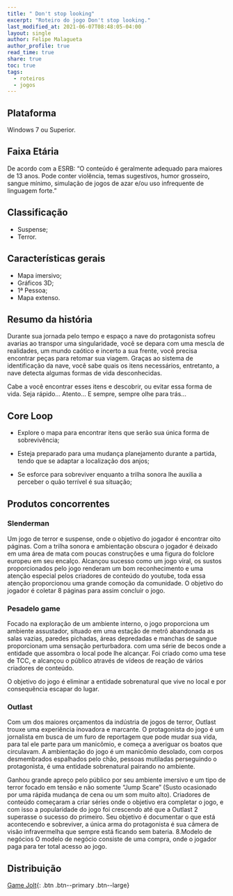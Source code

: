 ```yaml
---
title: " Don't stop looking"
excerpt: "Roteiro do jogo Don't stop looking."
last_modified_at: 2021-06-07T08:48:05-04:00
layout: single
author: Felipe Malagueta
author_profile: true
read_time: true
share: true
toc: true
tags:
  - roteiros
  - jogos
---
```


## Plataforma

Windows 7 ou Superior.

## Faixa Etária

De acordo com a ESRB: “O conteúdo é geralmente adequado para maiores de 13 anos. Pode conter violência, temas sugestivos, humor grosseiro, sangue mínimo, simulação de jogos de azar e/ou uso infrequente de linguagem forte.”

## Classificação

- Suspense;
- Terror.

## Características gerais

- Mapa imersivo;
- Gráficos 3D;
- 1ª Pessoa;
- Mapa extenso.

## Resumo da história

Durante sua jornada pelo tempo e espaço a nave do protagonista sofreu avarias ao transpor uma singularidade, você se depara com uma mescla de realidades, um mundo caótico e incerto a sua frente, você precisa encontrar peças para retomar sua viagem.
Graças ao sistema de identificação da nave, você sabe quais os itens necessários, entretanto, a nave detecta algumas formas de vida desconhecidas.

Cabe a você encontrar esses itens e descobrir, ou evitar essa forma de vida.
Seja rápido… Atento… E sempre, sempre olhe para trás...

## Core Loop

- Explore o mapa para encontrar itens que serão sua única forma de sobrevivência;

- Esteja preparado para uma mudança planejamento durante a partida, tendo que se adaptar a localização dos anjos;

- Se esforce para sobreviver enquanto a trilha sonora lhe auxilia a perceber o quão terrível é sua situação;

## Produtos concorrentes

### Slenderman

Um jogo de terror e suspense, onde o objetivo do jogador é encontrar oito páginas.
Com a trilha sonora e ambientação obscura o jogador é deixado em uma área de mata com poucas construções e uma figura do folclore europeu em seu encalço. Alcançou sucesso como um jogo viral, os sustos proporcionados pelo jogo renderam um bom reconhecimento e uma atenção especial pelos criadores de conteúdo do youtube, toda essa atenção proporcionou uma grande comoção da comunidade.
O objetivo do jogador é coletar 8 páginas para assim concluir o jogo.

### Pesadelo game

Focado na exploração de um ambiente interno, o jogo proporciona um ambiente assustador, situado em uma estação de metrô abandonada as salas vazias, paredes pichadas, áreas depredadas e manchas de sangue proporcionam uma sensação perturbadora. com uma série de becos onde a entidade que assombra o local pode lhe alcançar.
Foi criado como uma tese de TCC, e alcançou o público através de vídeos de reação de vários criadores de conteúdo.

O objetivo do jogo é eliminar a entidade sobrenatural que vive no local e por consequência escapar do lugar.

### Outlast

Com um dos maiores orçamentos da indústria de jogos de terror, Outlast trouxe uma experiência inovadora e marcante. O protagonista do jogo é um jornalista em busca de um furo de reportagem que pode mudar sua vida, para tal ele parte para um manicômio, e começa a averiguar os boatos que circulavam. A ambientação do jogo é um manicômio desolado, com corpos desmembrados espalhados pelo chão, pessoas mutiladas perseguindo o protagonista, é uma entidade sobrenatural pairando no ambiente.

Ganhou grande apreço pelo público por seu ambiente imersivo e um tipo de terror focado em tensão e não somente “Jump Scare” (Susto ocasionado por uma rápida mudança de cena ou um som muito alto). Criadores de conteúdo começaram a criar séries onde o objetivo era completar o jogo, e com isso a popularidade do jogo foi crescendo até que a Outlast 2 superasse o sucesso do primeiro.
Seu objetivo é documentar o que está acontecendo e sobreviver, a única arma do protagonista é sua câmera de visão infravermelha que sempre está ficando sem bateria.
8.Modelo de negócios
O modelo de negócio consiste de uma compra, onde o jogador paga para ter total acesso ao jogo.

## Distribuição

[Game Jolt](https://gamejolt.com/games/dontstoplooking/557220){: .btn .btn--primary .btn--large}
